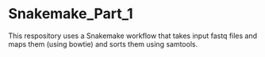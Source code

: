 # Snakemake_Part_1

This respository uses a Snakemake workflow that takes input fastq files and maps them (using bowtie) and sorts them using samtools.
